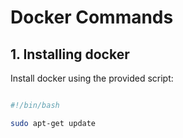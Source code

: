 # Docker Commands


## 1. Installing docker
Install docker using the provided script:
```bash

#!/bin/bash

sudo apt-get update

```